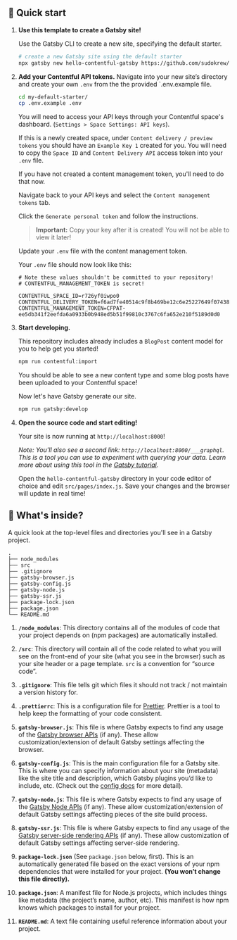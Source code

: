 ## 🚀 Quick start

1.  **Use this template to create a Gatsby site!**

    Use the Gatsby CLI to create a new site, specifying the default starter.

    ```sh
    # create a new Gatsby site using the default starter
    npx gatsby new hello-contentful-gatsby https://github.com/sudokrew/contentful-gatsby-starter
    ```

2.  **Add your Contentful API tokens.**
    Navigate into your new site’s directory and create your own `.env` from the the provided `.env.example file.

    ```sh
    cd my-default-starter/
    cp .env.example .env
    ```

    You will need to access your API keys through your Contentful space's dashboard. (`Settings > Space Settings: API keys`).

    If this is a newly created space, under `Content delivery / preview tokens` you should have an `Example Key 1` created for you. You will need to copy the `Space ID` and `Content Delivery API` access token into your `.env` file.

    If you have not created a content management token, you'll need to do that now.

    Navigate back to your API keys and select the `Content management tokens` tab.

    Click the `Generate personal token` and follow the instructions.

    > **Important:** Copy your key after it is created! You will not be able to view it later!

    Update your `.env` file with the content management token.

    Your `.env` file should now look like this:

    ```
    # Note these values shouldn't be committed to your repository!
    # CONTENTFUL_MANAGEMENT_TOKEN is secret!

    CONTENTFUL_SPACE_ID=r726yf0iwpo0
    CONTENTFUL_DELIVERY_TOKEN=f6ad7fe40514c9f8b469be12c6e25227649f07438611ac73dad5c2260dccbcdd
    CONTENTFUL_MANAGEMENT_TOKEN=CFPAT-ee5db341f2eefda6a0933b0b948ed5b51f99810c3767c6fa652e210f5189d0d0
    ```

3.  **Start developing.**

    This repository includes already includes a `BlogPost` content model for you to help get you started!

    ```sh
    npm run contentful:import
    ```

    You should be able to see a new content type and some blog posts have been uploaded to your Contentful space!

    Now let's have Gatsby generate our site.

    ```sh
    npm run gatsby:develop
    ```

4.  **Open the source code and start editing!**

    Your site is now running at `http://localhost:8000`!

    _Note: You'll also see a second link: _`http://localhost:8000/___graphql`_. This is a tool you can use to experiment with querying your data. Learn more about using this tool in the [Gatsby tutorial](https://www.gatsbyjs.org/tutorial/part-five/#introducing-graphiql)._

    Open the `hello-contentful-gatsby` directory in your code editor of choice and edit `src/pages/index.js`. Save your changes and the browser will update in real time!

## 🧐 What's inside?

A quick look at the top-level files and directories you'll see in a Gatsby project.

    .
    ├── node_modules
    ├── src
    ├── .gitignore
    ├── gatsby-browser.js
    ├── gatsby-config.js
    ├── gatsby-node.js
    ├── gatsby-ssr.js
    ├── package-lock.json
    ├── package.json
    └── README.md

1.  **`/node_modules`**: This directory contains all of the modules of code that your project depends on (npm packages) are automatically installed.

2.  **`/src`**: This directory will contain all of the code related to what you will see on the front-end of your site (what you see in the browser) such as your site header or a page template. `src` is a convention for “source code”.

3.  **`.gitignore`**: This file tells git which files it should not track / not maintain a version history for.

4.  **`.prettierrc`**: This is a configuration file for [Prettier](https://prettier.io/). Prettier is a tool to help keep the formatting of your code consistent.

5.  **`gatsby-browser.js`**: This file is where Gatsby expects to find any usage of the [Gatsby browser APIs](https://www.gatsbyjs.org/docs/browser-apis/) (if any). These allow customization/extension of default Gatsby settings affecting the browser.

6.  **`gatsby-config.js`**: This is the main configuration file for a Gatsby site. This is where you can specify information about your site (metadata) like the site title and description, which Gatsby plugins you’d like to include, etc. (Check out the [config docs](https://www.gatsbyjs.org/docs/gatsby-config/) for more detail).

7.  **`gatsby-node.js`**: This file is where Gatsby expects to find any usage of the [Gatsby Node APIs](https://www.gatsbyjs.org/docs/node-apis/) (if any). These allow customization/extension of default Gatsby settings affecting pieces of the site build process.

8.  **`gatsby-ssr.js`**: This file is where Gatsby expects to find any usage of the [Gatsby server-side rendering APIs](https://www.gatsbyjs.org/docs/ssr-apis/) (if any). These allow customization of default Gatsby settings affecting server-side rendering.

9.  **`package-lock.json`** (See `package.json` below, first). This is an automatically generated file based on the exact versions of your npm dependencies that were installed for your project. **(You won’t change this file directly).**

10. **`package.json`**: A manifest file for Node.js projects, which includes things like metadata (the project’s name, author, etc). This manifest is how npm knows which packages to install for your project.

11. **`README.md`**: A text file containing useful reference information about your project.
